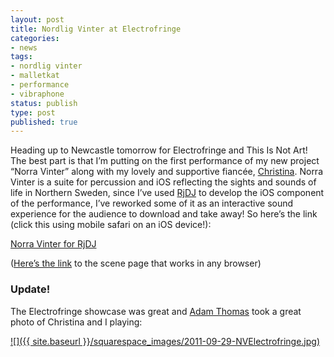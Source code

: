 ```yaml
---
layout: post
title: Nordlig Vinter at Electrofringe
categories:
- news
tags:
- nordlig vinter
- malletkat
- performance
- vibraphone
status: publish
type: post
published: true
---
```


Heading up to Newcastle tomorrow for Electrofringe and This Is Not Art! The best part is that I’m putting on the first performance of my new project “Norra Vinter” along with my lovely and supportive fiancée, [Christina](http://saturdaysspecimen.blogspot.com). Norra Vinter is a suite for percussion and iOS reflecting the sights and sounds of life in Northern Sweden, since I’ve used [RjDJ](http://rjdj.me) to develop the iOS component of the performance, I’ve reworked some of it as an interactive sound experience for the audience to download and take away! So here’s the link (click this using mobile safari on an iOS device!):

[Norra Vinter for RjDJ](rjdj://rjdj.me/sharescene/norra-vinter.rjz)

([Here’s the link](http://rjdj.me/sharescene/norra-vinter/) to the scene page that works in any browser)

### Update!

The Electrofringe showcase was great and [Adam Thomas](http://www.flickr.com/photos/58053205@N06/) took a great photo of Christina and I playing:

[![]({{ site.baseurl }}/squarespace_images/2011-09-29-NVElectrofringe.jpg)](http://www.flickr.com/photos/58053205@N06/)
